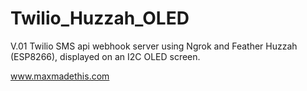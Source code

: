 # Twilio_Huzzah_OLED
V.01 Twilio SMS api webhook server using Ngrok and Feather Huzzah (ESP8266), displayed on an I2C OLED screen.


www.maxmadethis.com
